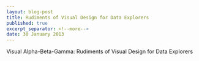 ```yaml
---
layout: blog-post
title: Rudiments of Visual Design for Data Explorers
published: true
excerpt_separator: <!--more-->
date: 30 January 2013
---
```


Visual Alpha-Beta-Gamma: Rudiments of Visual Design for Data Explorers

